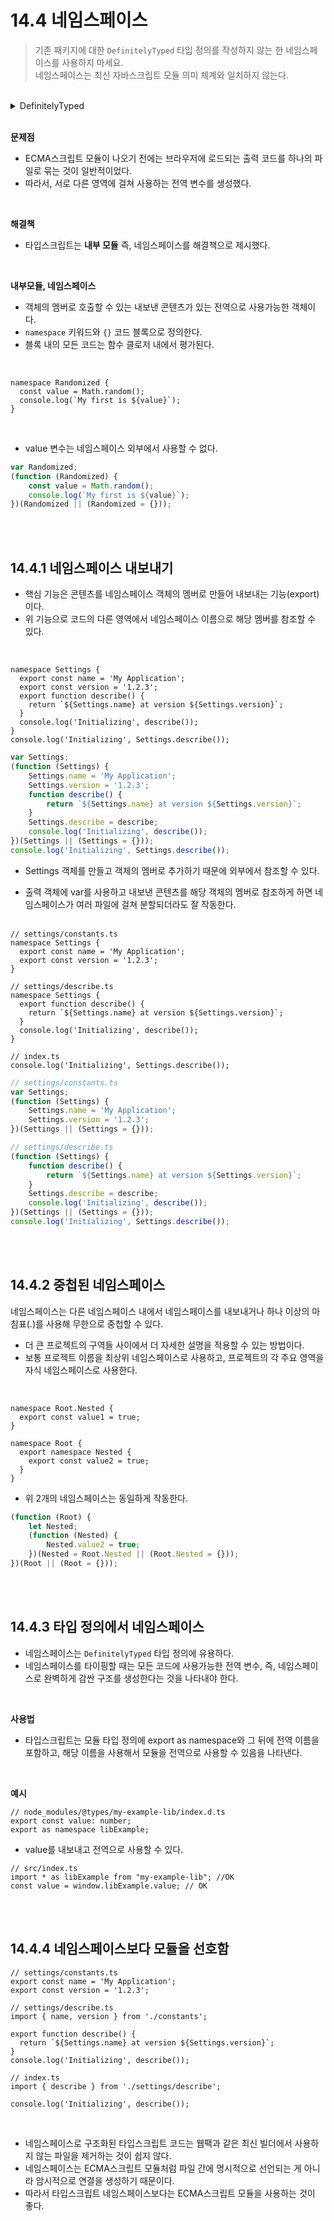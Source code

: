 # 14.4 네임스페이스

> 기존 패키지에 대한 `DefinitelyTyped` 타입 정의를 작성하지 않는 한 네임스페이스를 사용하지 마세요.   
네임스페이스는 최신 자바스크립트 모듈 의미 체계와 일치하지 않는다.
<br/>

<details><summary>DefinitelyTyped</summary>

### 책
패키지의 타입 정의를 위해 커뮤니티가 작성한 대규모 저장소이다.(줄여서 DT) DT에는 변경 제안 검토 사항과 업데이트 게시와 관련된 자동화 부분, 수천개의 .d.ts 정의가 포함됩니다. 이러한 정의는 @types/react와 같이 npm의 @types/ 조직 아래에 패키지로 게시됩니다.
	
### 레포
https://github.com/DefinitelyTyped/DefinitelyTyped

### 한국어 Readme
https://github.com/DefinitelyTyped/DefinitelyTyped/blob/master/README.ko.md

### 공식 문서
https://www.typescriptlang.org/ko/docs/handbook/declaration-files/introduction.html
</details>
<br/>

**문제점**

- ECMA스크립트 모듈이 나오기 전에는 브라우저에 로드되는 출력 코드를 하나의 파일로 묶는 것이 일반적이었다.
- 따라서, 서로 다른 영역에 걸쳐 사용하는 전역 변수를 생성했다.
<br/>

**해결책**

- 타입스크립트는 **내부 모듈** 즉, 네임스페이스를 해결책으로 제시했다.
<br/>

**내부모듈, 네임스페이스**

- 객체의 멤버로 호출할 수 있는 내보낸 콘텐츠가 있는 전역으로 사용가능한 객체이다.
- `namespace` 키워드와 `{}` 코드 블록으로 정의한다.
- 블록 내의 모든 코드는 함수 클로저 내에서 평가된다.
<br/>

```tsx
namespace Randomized {
  const value = Math.random();
  console.log(`My first is ${value}`);
}
```
<br/>

- value 변수는 네임스페이스 외부에서 사용할 수 없다.

```jsx
var Randomized;
(function (Randomized) {
    const value = Math.random();
    console.log(`My first is ${value}`);
})(Randomized || (Randomized = {}));
```
<br/><br/>

## 14.4.1 네임스페이스 내보내기

- 핵심 기능은 콘텐츠를 네임스페이스 객체의 멤버로 만들어 내보내는 기능(export)이다.
- 위 기능으로 코드의 다른 영역에서 네임스페이스 이름으로 해당 멤버를 참조할 수 있다.
<br/>

```tsx
namespace Settings {
  export const name = 'My Application';
  export const version = '1.2.3';
  export function describe() {
    return `${Settings.name} at version ${Settings.version}`;
  }
  console.log('Initializing', describe());
}
console.log('Initializing', Settings.describe());
```

```jsx
var Settings;
(function (Settings) {
    Settings.name = 'My Application';
    Settings.version = '1.2.3';
    function describe() {
        return `${Settings.name} at version ${Settings.version}`;
    }
    Settings.describe = describe;
    console.log('Initializing', describe());
})(Settings || (Settings = {}));
console.log('Initializing', Settings.describe());
```

- Settings 객체를 만들고 객체의 멤버로 추가하기 때문에 외부에서 참조할 수 있다.

- 출력 객체에 var를 사용하고 내보낸 콘텐츠를 해당 객체의 멤버로 참조하게 하면 네임스페이스가 여러 파일에 걸쳐 분할되더라도 잘 작동한다.
<br/><br/>

```tsx
// settings/constants.ts
namespace Settings {
  export const name = 'My Application';
  export const version = '1.2.3';
}
```

```tsx
// settings/describe.ts
namespace Settings {
  export function describe() {
    return `${Settings.name} at version ${Settings.version}`;
  }
  console.log('Initializing', describe());
}
```

```tsx
// index.ts
console.log('Initializing', Settings.describe());
```

```jsx
// settings/constants.ts
var Settings;
(function (Settings) {
    Settings.name = 'My Application';
    Settings.version = '1.2.3';
})(Settings || (Settings = {}));

// settings/describe.ts
(function (Settings) {
    function describe() {
        return `${Settings.name} at version ${Settings.version}`;
    }
    Settings.describe = describe;
    console.log('Initializing', describe());
})(Settings || (Settings = {}));
console.log('Initializing', Settings.describe());
```
<br/><br/> 

## 14.4.2 중첩된 네임스페이스

네임스페이스는 다른 네임스페이스 내에서 네임스페이스를 내보내거나 하나 이상의 마침표(.)를 사용해 무한으로 중첩할 수 있다.

- 더 큰 프로젝트의 구역들 사이에서 더 자세한 설명을 적용할 수 있는 방법이다.
- 보통 프로젝트 이름을 최상위 네임스페이스로 사용하고, 프로젝트의 각 주요 영역을 자식 네임스페이스로 사용한다.
<br/> 

```tsx
namespace Root.Nested {
  export const value1 = true;
}

namespace Root {
  export namespace Nested {
    export const value2 = true;
  }
}
```

- 위 2개의 네임스페이스는 동일하게 작동한다.

```jsx
(function (Root) {
    let Nested;
    (function (Nested) {
        Nested.value2 = true;
    })(Nested = Root.Nested || (Root.Nested = {}));
})(Root || (Root = {}));
```
<br/><br/>


## 14.4.3 타입 정의에서 네임스페이스

- 네임스페이스는 `DefinitelyTyped` 타입 정의에 유용하다.
- 네임스페이스를 타이핑할 때는 모든 코드에 사용가능한 전역 변수, 즉, 네임스페이스로 완벽하게 감싼 구조를 생성한다는 것을 나타내야 한다.
<br/>

**사용법**

- 타입스크립트는 모듈 타입 정의에 export as namespace와 그 뒤에 전역 이름을 포함하고, 해당 이름을 사용해서 모듈을 전역으로 사용할 수 있음을 나타낸다.
<br/>

**예시**

```tsx
// node_modules/@types/my-example-lib/index.d.ts
export const value: number;
export as namespace libExample;
```

- value를 내보내고 전역으로 사용할 수 있다.

```tsx
// src/index.ts
import * as libExample from "my-example-lib"; //OK
const value = window.libExample.value; // OK
```

<br/><br/>

## 14.4.4 네임스페이스보다 모듈을 선호함

```tsx
// settings/constants.ts
export const name = 'My Application';
export const version = '1.2.3';
```

```tsx
// settings/describe.ts
import { name, version } from './constants';

export function describe() {
  return `${Settings.name} at version ${Settings.version}`;
}
console.log('Initializing', describe());
```

```tsx
// index.ts
import { describe } from './settings/describe';

console.log('Initializing', describe());
```
<br/> 

- 네임스페이스로 구조화된 타입스크립트 코드는 웹팩과 같은 최신 빌더에서 사용하지 않는 파일을 제거하는 것이 쉽지 않다.
- 네임스페이스는 ECMA스크립트 모듈처럼 파일 간에 명시적으로 선언되는 게 아니라 암시적으로 연결을 생성하기 때문이다.
- 따라서 타입스크립트 네임스페이스보다는 ECMA스크립트 모듈을 사용하는 것이 좋다.
